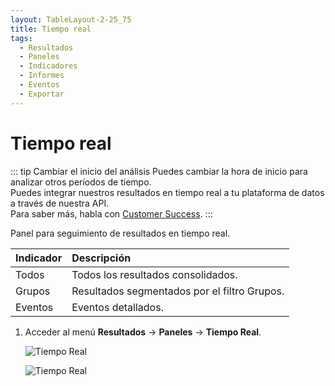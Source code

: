 ```yaml
---
layout: TableLayout-2-25_75
title: Tiempo real
tags:
  - Resultados
  - Paneles
  - Indicadores
  - Informes
  - Eventos
  - Exportar
---
```

# Tiempo real

::: tip Cambiar el inicio del análisis
Puedes cambiar la hora de inicio para analizar otros períodos de tiempo.<br>
Puedes integrar nuestros resultados en tiempo real a tu plataforma de datos a través de nuestra API.<br>
Para saber más, habla con [Customer Success](mailto:cs@phishx.io).
:::

Panel para seguimiento de resultados en tiempo real.

| Indicador | Descripción |
| :--- | :--- |
| Todos | Todos los resultados consolidados. |
| Grupos | Resultados segmentados por el filtro Grupos. |
| Eventos | Eventos detallados. |

1. Acceder al menú **Resultados** -> **Paneles** -> **Tiempo Real**.

   ![Tiempo Real](https://cdn.phishx.io/phishx-docs/images/phishx_results_dashboards_realtime_01.webp)

   ![Tiempo Real](https://cdn.phishx.io/phishx-docs/images/phishx_results_dashboards_realtime_02.webp)
